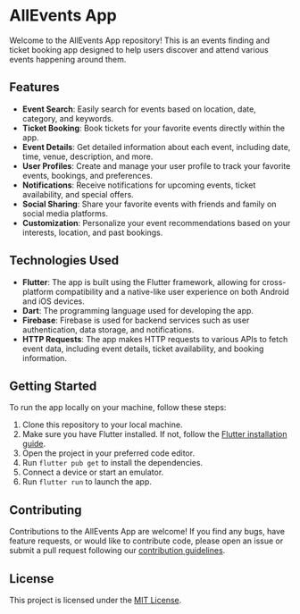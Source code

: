 # AllEvents App

Welcome to the AllEvents App repository! This is an events finding and ticket booking app designed to help users discover and attend various events happening around them.

## Features

- **Event Search**: Easily search for events based on location, date, category, and keywords.
- **Ticket Booking**: Book tickets for your favorite events directly within the app.
- **Event Details**: Get detailed information about each event, including date, time, venue, description, and more.
- **User Profiles**: Create and manage your user profile to track your favorite events, bookings, and preferences.
- **Notifications**: Receive notifications for upcoming events, ticket availability, and special offers.
- **Social Sharing**: Share your favorite events with friends and family on social media platforms.
- **Customization**: Personalize your event recommendations based on your interests, location, and past bookings.

## Technologies Used

- **Flutter**: The app is built using the Flutter framework, allowing for cross-platform compatibility and a native-like user experience on both Android and iOS devices.
- **Dart**: The programming language used for developing the app.
- **Firebase**: Firebase is used for backend services such as user authentication, data storage, and notifications.
- **HTTP Requests**: The app makes HTTP requests to various APIs to fetch event data, including event details, ticket availability, and booking information.

## Getting Started

To run the app locally on your machine, follow these steps:

1. Clone this repository to your local machine.
2. Make sure you have Flutter installed. If not, follow the [Flutter installation guide](https://flutter.dev/docs/get-started/install).
3. Open the project in your preferred code editor.
4. Run `flutter pub get` to install the dependencies.
5. Connect a device or start an emulator.
6. Run `flutter run` to launch the app.

## Contributing

Contributions to the AllEvents App are welcome! If you find any bugs, have feature requests, or would like to contribute code, please open an issue or submit a pull request following our [contribution guidelines](CONTRIBUTING.md).

## License

This project is licensed under the [MIT License](LICENSE).
